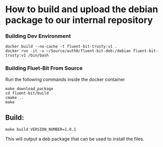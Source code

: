 # How to build and upload the debian package to our internal repository

### Building Dev Environment
```
docker build --no-cache -t fluent-bit-trusty:v1 .
docker run -it -v ~/Source/auth0/fluent-bit-deb:/debian fluent-bit-trusty:v1 /bin/bash
```

### Building Fluet-Bit From Source
Run the following commands inside the docker container

```
make download_package
cd fluent-bit/build
cmake ..
make
```

## Build:
```
make build VERSION_NUMBER=1.0.1
```

This will output a deb package that can be used to install the files.